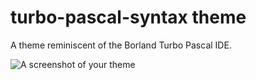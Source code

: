 # turbo-pascal-syntax theme

A theme reminiscent of the Borland Turbo Pascal IDE.

![A screenshot of your theme](https://f.cloud.github.com/assets/69169/2289498/4c3cb0ec-a009-11e3-8dbd-077ee11741e5.gif)
